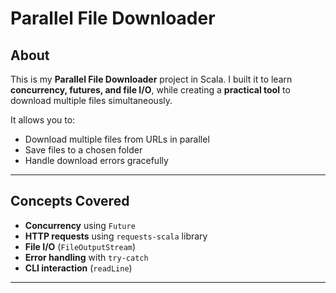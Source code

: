 # Parallel File Downloader

## About
This is my **Parallel File Downloader** project in Scala. I built it to learn **concurrency, futures, and file I/O**, while creating a **practical tool** to download multiple files simultaneously.  

It allows you to:
- Download multiple files from URLs in parallel  
- Save files to a chosen folder  
- Handle download errors gracefully  

---

## Concepts Covered
- **Concurrency** using `Future`  
- **HTTP requests** using `requests-scala` library  
- **File I/O** (`FileOutputStream`)  
- **Error handling** with `try-catch`  
- **CLI interaction** (`readLine`)  

---
